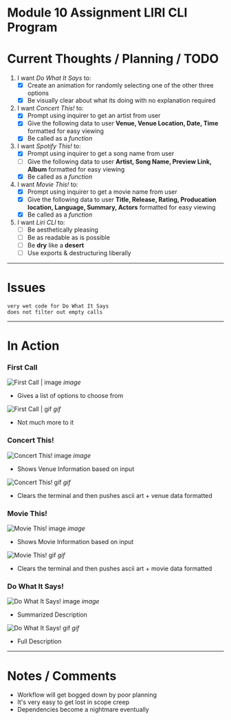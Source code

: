 # Module 10 Assignment LIRI CLI Program


 # Current Thoughts / Planning / TODO

   1. I want *Do What It Says* to:
      - [x] Create an animation for randomly selecting one of the other three options
      - [x] Be visually clear about what its doing with no explanation required

   2. I want *Concert This!* to:
      - [x] Prompt using inquirer to get an artist from user     
      - [x] Give the following data to user **Venue, Venue Location, Date, Time** formatted for easy viewing
      - [x] Be called as a *function*

   3. I want *Spotify This!* to:
      - [x] Prompt using inquirer to get a song name from user
      - [ ] Give the following data to user **Artist, Song Name, Preview Link, Album** formatted for easy viewing 
      - [x] Be called as a *function*

   4. I want *Movie This!* to:
      - [x] Prompt using inquirer to get a movie name from user
      - [x] Give the following data to user **Title, Release, Rating, Producation location, Language, Summary, Actors** formatted for easy viewing
      - [x] Be called as a *function*

   5. I want *Liri CLI* to:
      - [ ] Be aesthetically pleasing
      - [ ] Be as readable as is possible 
      - [ ] Be **dry** like a **desert**
      - [ ] Use exports & destructuring liberally
    
------------------------------

# Issues

    very wet code for Do What It Says
    does not filter out empty calls

-------------------------------

# In Action 

### First Call

![First Call | image]("#") *image*

  * Gives a list of options to choose from

![First Call | gif]("#") *gif*

  * Not much more to it
  
### Concert This!

![Concert This! image]("#") *image*

  * Shows Venue Information based on input

![Concert This! gif]("#") *gif*

  * Clears the terminal and then pushes ascii art + venue data formatted

### Movie This!

![Movie This! image]("#") *image*

  * Shows Movie Information based on input

![Movie This! gif]("#") *gif*

  * Clears the terminal and then pushes ascii art + movie data formatted
  
### Do What It Says!

![Do What It Says! image]("#") *image*

  * Summarized Description

![Do What It Says! gif]("#") *gif*

  * Full Description

-------------------------------

# Notes / Comments

* Workflow will get bogged down by poor planning
* It's very easy to get lost in scope creep
* Dependencies become a nightmare eventually
